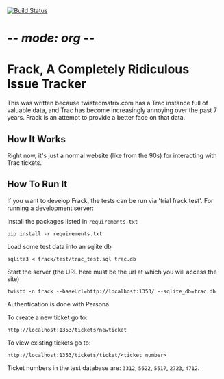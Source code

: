 [![Build Status](https://secure.travis-ci.org/iffy/frack.png)](http://travis-ci.org/iffy/frack)

# -*- mode: org -*-

Frack, A Completely Ridiculous Issue Tracker
============================================

This was written because twistedmatrix.com has a Trac instance full of
valuable data, and Trac has become increasingly annoying over the past
7 years. Frack is an attempt to provide a better face on that data.


How It Works
------------
Right now, it's just a normal website (like from the 90s) for interacting with
Trac tickets.


How To Run It
-------------

If you want to develop Frack, the tests can be run via 'trial frack.test'. For
running a development server:


Install the packages listed in `requirements.txt`

    pip install -r requirements.txt


Load some test data into an sqlite db

    sqlite3 < frack/test/trac_test.sql trac.db


Start the server (the URL here must be the url at which you will access the site)

    twistd -n frack --baseUrl=http://localhost:1353/ --sqlite_db=trac.db


Authentication is done with Persona


To create a new ticket go to:

    http://localhost:1353/tickets/newticket


To view existing tickets go to:

    http://localhost:1353/tickets/ticket/<ticket_number>


Ticket numbers in the test database are: `3312`, `5622`, `5517`, `2723`, `4712`.
